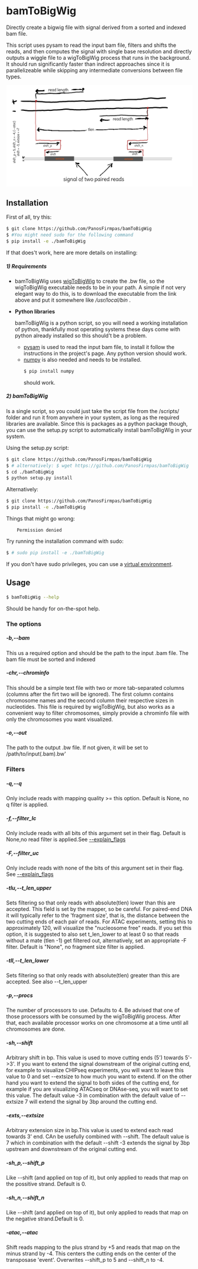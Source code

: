 # bamToBigWig
Directly create a bigwig file with signal derived from a sorted and indexed bam file.

This script uses pysam to read the input bam file, filters and shifts the reads,
and then computes the signal with single base resolution and directly outputs
a wiggle file to a wigToBigWig process that runs in the background. It
should run significantly faster than indirect approaches since it is parallelizeable
while skipping any intermediate conversions between file types.

![Alt text](/Drawing.png?raw=true "Optional Title")

    
    
    
## Installation
First of all, try this:
```sh
$ git clone https://github.com/PanosFirmpas/bamToBigWig
$ #You might need sudo for the following command
$ pip install -e ./bamToBigWig
```
If that does't work, here are more details on installing:
##### 1) Requirements
* bamToBigWig uses [wigToBigWig](https://genome.ucsc.edu/util.html) to create the .bw file, so the wigToBigWig executable needs to be in your path. A simple if not very elegant way to do this, is to download the executable from the link above and put it somewhere like */usr/local/bin* .
*  **Python libraries**
    
    bamToBigWig is a python script, so you will need a working installation of python, thankfully most operating systems these days come with python already installed so this should't be a problem.
    *    [pysam](https://github.com/pysam-developers/pysam) is used to read the input bam file, to install it follow the instructions in the project's page. Any python version should work.
    *    [numpy](http://www.scipy.org/scipylib/download.html) is also needed and needs to be installed.
            ```sh
            $ pip install numpy
            ```
            should work.
    
##### 2) bamToBigWig

Is a single script, so you could just take the script file from the /scripts/ folder and run it from anywhere in your system, as long as the required libraries are available. Since this is packages as a python package though, you can use the setup.py script to automatically install bamToBigWig in your system.

Using the setup.py script:
```sh
$ git clone https://github.com/PanosFirmpas/bamToBigWig
$ # alternatively: $ wget https://github.com/PanosFirmpas/bamToBigWig
$ cd ./bamToBigWig
$ python setup.py install
```
Alternatively:
```sh
$ git clone https://github.com/PanosFirmpas/bamToBigWig
$ pip install -e ./bamToBigWig
```

Things that might go wrong:
        
        Permission denied
Try running the installation command with sudo:

```sh
$ # sudo pip install -e ./bamToBigWig
```

If you don't have sudo privileges, you can use a [virtual environment](https://virtualenv.pypa.io/en/latest/).

## Usage
```sh
$ bamToBigWig --help
```

Should be handy for on-the-spot help.
### The options
#####  -b,--bam
This us a required option and should be the path to the input .bam file.
The bam file must be sorted and indexed
#####  -chr,--chrominfo
This should be a simple text file with two or more tab-separated columns (columns after the firt two will be ignored). The first column contains chromosome names and the second column their respective sizes in nucleotides. This file is required by wigToBigWig, but also works as a convenient way to filter chromosomes, simply provide a chrominfo file with only the chromosomes you want visualized.
#####  -o,--out
The path to the output .bw file. If not given, it will be set to /path/to/input(.bam).bw'
### Filters
#####  -q,--q
Only include reads with mapping quality >= this option. Default is None, no q filter is applied.
#####  -f,--filter_lc
Only include reads with all bits of this argument set in their flag. Default is None,no read filter is applied.See [--explain_flags](https://github.com/PanosFirmpas/bamToBigWig#--explain_flags)
#####  -F,--filter_uc
Only include reads with none of the bits of this argument set in their flag. See [--explain_flags](https://github.com/PanosFirmpas/bamToBigWig#--explain_flags)
#####  -tlu,--t_len_upper
Sets filtering so that only reads with absolute(tlen) lower than this are accepted.
This field is set by the mapper, so be careful. For paired-end DNA it will typically refer to the
'fragment size', that is, the distance between the two cutting ends of each pair of reads. For ATAC experiments, setting this to approximately 120, will visualize the "nucleosome free" reads.  If you set this option, it is suggested to also set t_len_lower to at least 0 so that reads without a mate (tlen -1) get filtered out, alternatively, set an appropriate -F filter.  Default is "None", no fragment size filter is applied.
#####  -tll,--t_len_lower
Sets filtering so that only reads with absolute(tlen) greater than this are accepted. See also --t_len_upper
##### -p,--procs
The number of processors to use. Defaults to 4. Be advised that one of those processors with be consumed by the wigToBigWig process. After that, each available processor works on one chromosome at a time until all chromosomes are done.
#####  -sh,--shift
Arbitrary shift in bp. This value is used to move cutting ends (5') towards 5'->3'. If you want to
extend the signal downstream of the original cutting end, for example to visualize CHIPseq experiments,
you will want to leave this value to 0 and set --extsize to how much you want to extend. If on the
other hand you want to extend the signal to both sides of the cutting end, for example if you are
visualizing ATACseq or DNAse-seq, you will want to set this value. The default value -3 in combination
with the default value of --extsize 7 will extend the signal by 3bp around the cutting end. 

#####  -exts,--extsize
Arbitrary extension size in bp.This value is used to extend each read towards 3' end.
CAn be usefully combined with --shift. The default value is 7 which in combination with the 
default --shift -3 extends the signal by 3bp upstream and downstream of the original cutting end.
#####  -sh_p,--shift_p
Like --shift (and applied on top of it), but only applied to reads that map on the possitive strand. Default is 0.
#####  -sh_n,--shift_n
Like --shift (and applied on top of it), but only applied to reads that map on the negative strand.Default is 0.
#####  -atac,--atac
Shift reads mapping to the plus strand by +5 and reads that map
on the minus strand by -4. This centers the cutting ends on the center of the
transposase 'event'. Overwrites --shift_p to 5 and --shift_n to -4.




